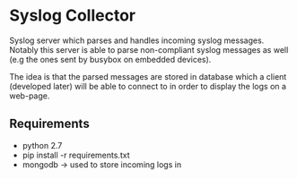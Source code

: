 Syslog Collector
================
Syslog server which parses and handles incoming syslog messages.
Notably this server is able to parse non-compliant syslog messages as well (e.g the ones sent by busybox on embedded devices).

The idea is that the parsed messages are stored in database which a client (developed later) will be able to connect to in order to display the logs on a web-page.

Requirements
-------------
* python 2.7 
* pip install -r requirements.txt
* mongodb -> used to store incoming logs in
